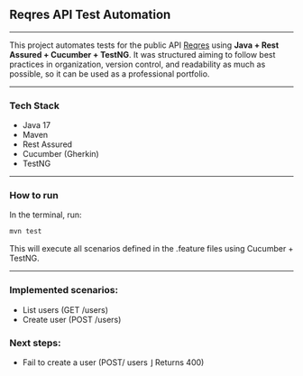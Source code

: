 ## Reqres API Test Automation

---
This project automates tests for the public API  [Reqres](https://reqres.in) using **Java + Rest Assured + Cucumber + TestNG**. It was structured aiming to follow best practices in organization, version control, and readability as much as possible, so it can be used as a professional portfolio.

---
### Tech Stack

- Java 17
- Maven
- Rest Assured
- Cucumber (Gherkin)
- TestNG

---

### How to run

In the terminal, run:

```bash
mvn test
```

This will execute all scenarios defined in the .feature files using Cucumber + TestNG.

---
### Implemented scenarios:

- List users (GET /users)
- Create user (POST /users)

### Next steps:

- Fail to create a user (POST/ users ⌋ Returns 400)
